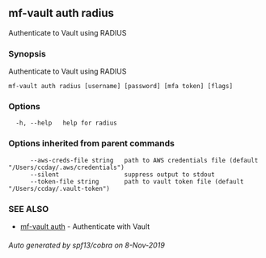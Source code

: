 ## mf-vault auth radius

Authenticate to Vault using RADIUS

### Synopsis

Authenticate to Vault using RADIUS

```
mf-vault auth radius [username] [password] [mfa token] [flags]
```

### Options

```
  -h, --help   help for radius
```

### Options inherited from parent commands

```
      --aws-creds-file string   path to AWS credentials file (default "/Users/ccday/.aws/credentials")
      --silent                  suppress output to stdout
      --token-file string       path to vault token file (default "/Users/ccday/.vault-token")
```

### SEE ALSO

* [mf-vault auth](mf-vault_auth.md)	 - Authenticate with Vault

###### Auto generated by spf13/cobra on 8-Nov-2019
